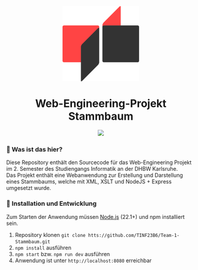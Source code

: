 <div align="center" >
	<a href="https://github.com/TINF23B6">
		<picture>
			<source height="200px" media="(prefers-color-scheme: dark)" srcset="https://raw.githubusercontent.com/TINF23B6/.github/main/profile/assets/icon_dark.svg">
			<img height="200px" src="https://raw.githubusercontent.com/TINF23B6/.github/main/profile/assets/icon_light.svg">
		</picture>
	</a>
		<h1>Web-Engineering-Projekt <br/> Stammbaum</h1>
<img src="https://raw.githubusercontent.com/andreasbm/readme/master/assets/line.png" />
</div>

### 🚀 Was ist das hier?

Diese Repository enthält den Sourcecode für das Web-Engineering Projekt im 2. Semester des Studiengangs Informatik an der DHBW Karlsruhe.  
Das Projekt enthält eine Webanwendung zur Erstellung und Darstellung eines Stammbaums, welche mit XML, XSLT und NodeJS + Express umgesetzt wurde.

### 📘 Installation und Entwicklung

Zum Starten der Anwendung müssen [Node.js](https://nodejs.org/en/) (22.1+) und npm installiert sein.

1. Repository klonen `git clone htts://github.com/TINF23B6/Team-1-Stammbaum.git`
2. `npm install` ausführen
3. `npm start` bzw. `npm run dev` ausführen
4. Anwendung ist unter `http://localhost:8080` erreichbar